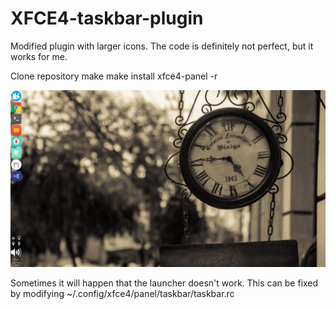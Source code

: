 # XFCE4-taskbar-plugin
Modified plugin with larger icons. The code is definitely not perfect, but it works for me.

Clone repository
make
make install
xfce4-panel -r

![Screenshot](Screenshot_2019-02-14_17-14-30.png)

Sometimes it will happen that the launcher doesn't work. This can be fixed by modifying ~/.config/xfce4/panel/taskbar/taskbar.rc

